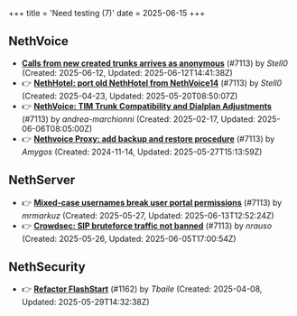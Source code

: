 +++
title = 'Need testing (7)'
date = 2025-06-15
+++

## NethVoice
- **[Calls from new created trunks arrives as anonymous](https://github.com/NethServer/dev/issues/7501)** (#7113) by *Stell0* (Created: 2025-06-12, Updated: 2025-06-12T14:41:38Z)
- :point_right: **[NethHotel: port old NethHotel from NethVoice14](https://github.com/NethServer/dev/issues/7425)** (#7113) by *Stell0* (Created: 2025-04-23, Updated: 2025-05-20T08:50:07Z)
- :point_right: **[NethVoice: TIM Trunk Compatibility and Dialplan Adjustments](https://github.com/NethServer/dev/issues/7321)** (#7113) by *andrea-marchionni* (Created: 2025-02-17, Updated: 2025-06-06T08:05:00Z)
- :point_right: **[Nethvoice Proxy: add backup and restore procedure](https://github.com/NethServer/dev/issues/7113)** (#7113) by *Amygos* (Created: 2024-11-14, Updated: 2025-05-27T15:13:59Z)

## NethServer
- :point_right: **[Mixed-case usernames break user portal permissions](https://github.com/NethServer/dev/issues/7482)** (#7113) by *mrmarkuz* (Created: 2025-05-27, Updated: 2025-06-13T12:52:24Z)
- :point_right: **[Crowdsec: SIP bruteforce traffic not banned](https://github.com/NethServer/dev/issues/7481)** (#7113) by *nrauso* (Created: 2025-05-26, Updated: 2025-06-05T17:00:54Z)

## NethSecurity
- :point_right: **[Refactor FlashStart](https://github.com/NethServer/nethsecurity/issues/1162)** (#1162) by *Tbaile* (Created: 2025-04-08, Updated: 2025-05-29T14:32:38Z)

